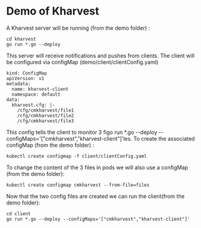 # Demo of Kharvest

A Kharvest server will be running (from the demo folder) :


```
cd kharvest
go run *.go --deploy
```

This server will receive notifications and pushes from clients. The client will be configured via configMap (demo/client/clientConfig.yaml)

```
kind: ConfigMap
apiVersion: v1
metadata:
  name: kharvest-client
  namespace: default
data:
  kharvest.cfg: |-
    /cfg/cmkharvest/file1
    /cfg/cmkharvest/file2
    /cfg/cmkharvest/file3
```

This config tells the client to monitor 3 figo run *.go --deploy --configMaps='["cmkharvest","kharvest-client"]'les. To create the associated configMap (from the demo folder) :

```
kubectl create configmap -f client/clientConfig.yaml
```

To change the content of the 3 files in pods we will also use a configMap (from the demo folder):

```
kubectl create configmap cmkharvest --from-file=files
```

Now that the two config files are created we can run the client(from the demo folder):
```
cd client
go run *.go --deploy --configMaps='["cmkharvest","kharvest-client"]'
```


